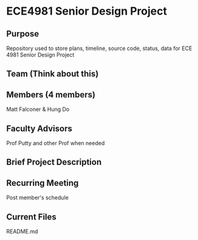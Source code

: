 # ECE4981 Senior Design Project

## Purpose
Repository used to store plans, timeline, source code, status, data for ECE 4981 Senior Design Project

## Team (Think about this)

## Members (4 members)

Matt Falconer & Hung Do

## Faculty Advisors

Prof Putty and other Prof when needed

## Brief Project Description

## Recurring Meeting

Post member's schedule

## Current Files

README.md
